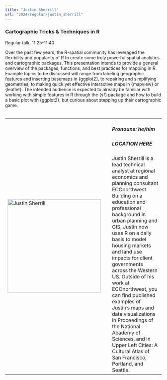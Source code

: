 ```yaml
---
title: "Justin Sherrill"
url: "2024/regular/justin_sherrill"
---
```


### Cartographic Tricks & Techniques in R
Regular talk, 11:25-11:40

Over the past few years, the R-spatial community has leveraged the flexibility and popularity of R to create some truly powerful spatial analytics and cartographic packages. This presentation intends to provide a general overview of the packages, functions, and best practices for mapping in R. Example topics to be discussed will range from labeling geographic features and inserting basemaps in {ggplot2}, to repairing and simplifying geometries, to making quick yet effective interactive maps in {mapview} or {leaflet}. The intended audience is expected to already be familiar with working with simple features in R through the {sf} package and how to build a basic plot with {ggplot2}, but curious about stepping up their cartographic game.
<br><br>

<table>
  <tr><td><img width="300px" style="float: left; padding: 0px 20px 0px 0px;" 
           src="../../../../img/speakers/speakers_2024/justin_sherrill.jpg" alt="Justin Sherrill"></td>
  <td>
      <h5>Pronouns: he/him</h5>
      <h5>LOCATION HERE</h5>
      Justin Sherrill is a lead technical analyst at regional economics and planning consultant ECOnorthwest. Building on a education and professional background in urban planning and GIS, Justin now uses R on a daily basis to model housing markets and land use impacts for client governments across the Western US. Outside of his work at ECOnorthwest, you can find published examples of Justin’s maps and data visualizations in Proceedings of the National Academy of Sciences, and in Upper Left Cities: A Cultural Atlas of San Francisco, Portland, and Seattle.
      </td></tr>

</table>


